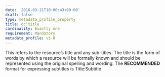 ```yaml
---
date: '2016-03-21T10:00:43+00:00'
draft: false
type: metadata_profile_property
title: dc:title
cardinality: Exactly one
requirement: Mandatory
metadata_profile: v1-0
---
```

This refers to the resource’s title and any sub-titles. The title is the form of words by which a resource will be formally known and should be represented using the original spelling and wording. The **RECOMMENDED** format for expressing subtitles is Title:Subtitle
